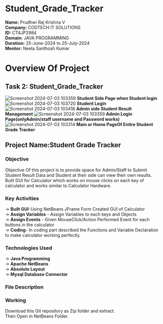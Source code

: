 # Student_Grade_Tracker

**Name:** Prudhwi Raj Krishna V <br>
**Company:** CODTECH IT SOLUTIONS <br>
**ID:** CT4JP2984 <br>
**Domain:** JAVA PROGRAMMING <br>
**Duration:** 25-June-2024 to 25-July-2024 <br>
**Mentor:** Neela Santhosh Kumar <br>
# Overview Of Project
## Task 2:  Student_Grade_Tracker 
![Screenshot 2024-07-03 103359](https://github.com/PrudhwiRaj1/Student_Grade_Tracker/assets/174160463/3d687dbc-8329-45c5-9376-381dfe901d4c) 
**Student Side  Page when Student login**
![Screenshot 2024-07-03 103720](https://github.com/PrudhwiRaj1/Student_Grade_Tracker/assets/174160463/cf61de4c-2935-463a-a9ad-cf2b51a38053)
**Student Login**
![Screenshot 2024-07-03 103418](https://github.com/PrudhwiRaj1/Student_Grade_Tracker/assets/174160463/85eb89ca-68fe-446e-9583-468c67abe9ea)
**Admin side Student Result Management**
![Screenshot 2024-07-03 103359](https://github.com/PrudhwiRaj1/Student_Grade_Tracker/assets/174160463/2881e71a-b23f-4d23-a7f0-e74f5d940bad)
**Admin Login Page(onlyAdmin/staff username and Password works)**
![Screenshot 2024-07-03 103314](https://github.com/PrudhwiRaj1/Student_Grade_Tracker/assets/174160463/9f60e4d4-d76e-40e3-8d0d-dd3ff04d7c34)
**Main or Home PageOf Entire Student Grade Tracker**


## Project Name:Student Grade Tracker
### Objective
Objective Of this project is to provide space for Admin/Staff to Submit Student Result Data and Student at their side can view their own results.
Built GUI for Calculator which works on mouse clicks on each key of calculator and works similar to Calculator Hardware.
### Key Activities
-> **Built GUI**-Using NetBeans JFrame Form Created GUI of Calculator<br>
-> **Assign Variables** - Assign Variables to each keys and  Objects<br>
-> **Assign Events** - Given MouseClick/Action Performed Event for each buttons in the calculator<br>
-> **Coding**- In coding part described the Functions and Variable Declaration to make calculator working perfectly.<br>
### Technologies Used
-> **Java Programming**<br>
-> **Apache NetBeans**<br>
-> **Absolute Layout**<br>
-> **Mysql Database Connector**
### File Description


### Working 
Download this Git repository as Zip folder and extract.<br>
Then Open in NetBeans Folder.
